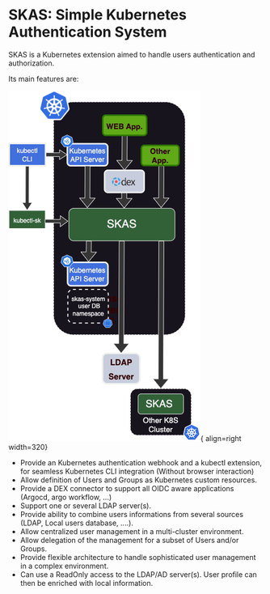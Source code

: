 # SKAS: Simple Kubernetes Authentication System

SKAS is a Kubernetes extension aimed to handle users authentication and authorization.

Its main features are:

![Overview](images/draw0.png){ align=right width=320}

- Provide an Kubernetes authentication webhook and a kubectl extension, for seamless Kubernetes CLI integration (Without browser interaction)
- Allow definition of Users and Groups as Kubernetes custom resources.
- Provide a DEX connector to support all OIDC aware applications (Argocd, argo workflow, ...)
- Support one or several LDAP server(s).
- Provide ability to combine users informations from several sources (LDAP, Local users database, ....).
- Allow centralized user management in a multi-cluster environment.
- Allow delegation of the management for a subset of Users and/or Groups.
- Provide flexible architecture to handle sophisticated user management in a complex environment.
- Can use a ReadOnly access to the LDAP/AD server(s). User profile can then be enriched with local information.



